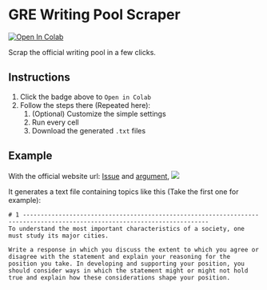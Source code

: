 # GRE Writing Pool Scraper
[![Open In Colab](https://colab.research.google.com/assets/colab-badge.svg)](https://colab.research.google.com/drive/1tSlVHUwtCfOktzJI--3hWnWs2JML7qXi?usp=sharing)

Scrap the official writing pool in a few clicks.

## Instructions
1. Click the badge above to `Open in Colab`
2. Follow the steps there (Repeated here):
    1. (Optional) Customize the simple settings
    2. Run every cell
    3. Download the generated `.txt` files


## Example
With the official website url: [Issue](https://www.ets.org/gre/revised_general/prepare/analytical_writing/issue/pool) and [argument](https://www.ets.org/gre/revised_general/prepare/analytical_writing/argument/pool),
![](https://i.imgur.com/iPMlEFX.png)

It generates a text file containing topics like this (Take the first one for example):
```
# 1 --------------------------------------------------------------------------------------------------------------------------
To understand the most important characteristics of a society, one must study its major cities.

Write a response in which you discuss the extent to which you agree or disagree with the statement and explain your reasoning for the position you take. In developing and supporting your position, you should consider ways in which the statement might or might not hold true and explain how these considerations shape your position.
```

